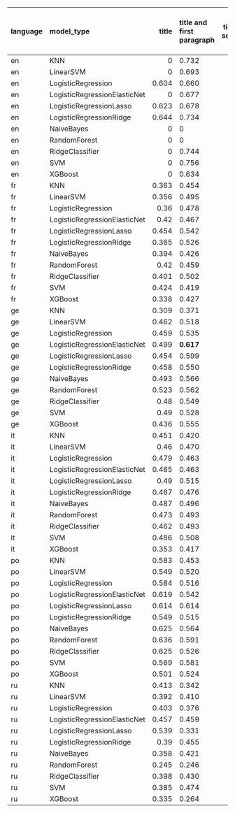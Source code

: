 | language   | model_type                   |   title | title and first paragraph   |   title and 5 sentences | title and 10 sentences   | title and first sentence each paragraph   | raw text   |
|:-----------|:-----------------------------|--------:|:----------------------------|------------------------:|:-------------------------|:------------------------------------------|:-----------|
| en         | KNN                          |   0     | 0.732                       |                   0.676 | 0.679                    | **0.790**                                 | 0.770      |
| en         | LinearSVM                    |   0     | 0.693                       |                   0.739 | 0.726                    | 0.733                                     | 0.746      |
| en         | LogisticRegression           |   0.604 | 0.660                       |                   0.636 | 0.656                    | 0.701                                     | 0.742      |
| en         | LogisticRegressionElasticNet |   0     | 0.677                       |                   0.649 | 0.685                    | 0.737                                     | 0.755      |
| en         | LogisticRegressionLasso      |   0.623 | 0.678                       |                   0.701 | 0.673                    | 0.723                                     | 0.714      |
| en         | LogisticRegressionRidge      |   0.644 | 0.734                       |                   0.747 | 0.713                    | 0.728                                     | 0.752      |
| en         | NaiveBayes                   |   0     | 0                           |                   0.749 | 0.729                    | 0.747                                     | 0.728      |
| en         | RandomForest                 |   0     | 0                           |                   0.684 | 0.692                    | 0.752                                     | 0.729      |
| en         | RidgeClassifier              |   0     | 0.744                       |                   0.752 | 0.755                    | 0.718                                     | 0.726      |
| en         | SVM                          |   0     | 0.756                       |                   0.737 | 0.732                    | 0.757                                     | 0.737      |
| en         | XGBoost                      |   0     | 0.634                       |                   0.649 | 0.664                    | 0.682                                     | 0.672      |
| fr         | KNN                          |   0.363 | 0.454                       |                   0.281 | 0.482                    | 0.469                                     | 0.434      |
| fr         | LinearSVM                    |   0.356 | 0.495                       |                   0.39  | 0.472                    | 0.420                                     | 0.505      |
| fr         | LogisticRegression           |   0.36  | 0.478                       |                   0.376 | 0.450                    | 0.369                                     | 0.525      |
| fr         | LogisticRegressionElasticNet |   0.42  | 0.467                       |                   0.425 | 0.478                    | 0.463                                     | 0.505      |
| fr         | LogisticRegressionLasso      |   0.454 | 0.542                       |                   0.529 | 0.486                    | 0.481                                     | 0.447      |
| fr         | LogisticRegressionRidge      |   0.365 | 0.526                       |                   0.438 | 0.481                    | 0.422                                     | 0.560      |
| fr         | NaiveBayes                   |   0.394 | 0.426                       |                   0.444 | 0.441                    | 0.535                                     | 0.485      |
| fr         | RandomForest                 |   0.42  | 0.459                       |                   0.357 | 0.386                    | 0.437                                     | 0.529      |
| fr         | RidgeClassifier              |   0.401 | 0.502                       |                   0.473 | 0.434                    | 0.382                                     | 0.407      |
| fr         | SVM                          |   0.424 | 0.419                       |                   0.412 | **0.573**                | 0.431                                     | 0.476      |
| fr         | XGBoost                      |   0.338 | 0.427                       |                   0.459 | 0.413                    | 0.422                                     | 0.481      |
| ge         | KNN                          |   0.309 | 0.371                       |                   0.426 | 0.417                    | 0.402                                     | 0.492      |
| ge         | LinearSVM                    |   0.462 | 0.518                       |                   0.528 | 0.514                    | 0.465                                     | 0.503      |
| ge         | LogisticRegression           |   0.459 | 0.535                       |                   0.492 | 0.527                    | 0.450                                     | 0.516      |
| ge         | LogisticRegressionElasticNet |   0.499 | **0.617**                   |                   0.499 | 0.532                    | 0.468                                     | 0.535      |
| ge         | LogisticRegressionLasso      |   0.454 | 0.599                       |                   0.512 | 0.504                    | 0.508                                     | 0.552      |
| ge         | LogisticRegressionRidge      |   0.458 | 0.550                       |                   0.493 | 0.521                    | 0.451                                     | 0.520      |
| ge         | NaiveBayes                   |   0.493 | 0.566                       |                   0.522 | 0.511                    | 0.500                                     | 0.536      |
| ge         | RandomForest                 |   0.523 | 0.562                       |                   0.534 | 0.542                    | 0.549                                     | 0.593      |
| ge         | RidgeClassifier              |   0.48  | 0.549                       |                   0.512 | 0.500                    | 0.575                                     | 0.552      |
| ge         | SVM                          |   0.49  | 0.528                       |                   0.576 | 0.557                    | 0.545                                     | 0.550      |
| ge         | XGBoost                      |   0.436 | 0.555                       |                   0.507 | 0.547                    | 0.550                                     | 0.549      |
| it         | KNN                          |   0.451 | 0.420                       |                   0.496 | 0.490                    | 0.471                                     | 0.560      |
| it         | LinearSVM                    |   0.46  | 0.470                       |                   0.508 | 0.556                    | 0.537                                     | 0.614      |
| it         | LogisticRegression           |   0.479 | 0.463                       |                   0.471 | 0.492                    | 0.549                                     | 0.578      |
| it         | LogisticRegressionElasticNet |   0.465 | 0.463                       |                   0.509 | 0.517                    | 0.668                                     | 0.643      |
| it         | LogisticRegressionLasso      |   0.49  | 0.515                       |                   0.479 | 0.550                    | 0.570                                     | 0.616      |
| it         | LogisticRegressionRidge      |   0.467 | 0.476                       |                   0.52  | 0.532                    | 0.550                                     | 0.626      |
| it         | NaiveBayes                   |   0.487 | 0.496                       |                   0.546 | 0.568                    | 0.602                                     | 0.595      |
| it         | RandomForest                 |   0.473 | 0.493                       |                   0.477 | 0.540                    | 0.532                                     | 0.667      |
| it         | RidgeClassifier              |   0.462 | 0.493                       |                   0.551 | 0.581                    | 0.602                                     | **0.722**  |
| it         | SVM                          |   0.486 | 0.508                       |                   0.575 | 0.637                    | 0.612                                     | 0.631      |
| it         | XGBoost                      |   0.353 | 0.417                       |                   0.448 | 0.453                    | 0.512                                     | 0.527      |
| po         | KNN                          |   0.583 | 0.453                       |                   0.575 | 0.510                    | 0.050                                     | 0.577      |
| po         | LinearSVM                    |   0.549 | 0.520                       |                   0.586 | 0.593                    | 0.670                                     | 0.685      |
| po         | LogisticRegression           |   0.584 | 0.516                       |                   0.536 | 0.571                    | 0.621                                     | 0.645      |
| po         | LogisticRegressionElasticNet |   0.619 | 0.542                       |                   0.602 | 0.586                    | 0.597                                     | 0.667      |
| po         | LogisticRegressionLasso      |   0.614 | 0.614                       |                   0.585 | 0.614                    | 0.601                                     | 0.624      |
| po         | LogisticRegressionRidge      |   0.549 | 0.515                       |                   0.62  | 0.608                    | 0.610                                     | 0.669      |
| po         | NaiveBayes                   |   0.625 | 0.564                       |                   0.567 | 0.584                    | 0.624                                     | 0.658      |
| po         | RandomForest                 |   0.636 | 0.591                       |                   0.57  | 0.540                    | 0.709                                     | **0.784**  |
| po         | RidgeClassifier              |   0.625 | 0.526                       |                   0.554 | 0.657                    | 0.724                                     | 0.713      |
| po         | SVM                          |   0.569 | 0.581                       |                   0.625 | 0.579                    | 0.733                                     | 0.737      |
| po         | XGBoost                      |   0.501 | 0.524                       |                   0.535 | 0.550                    | 0.601                                     | 0.640      |
| ru         | KNN                          |   0.413 | 0.342                       |                   0.298 | 0.362                    | 0.375                                     | 0.317      |
| ru         | LinearSVM                    |   0.392 | 0.410                       |                   0.376 | 0.444                    | 0.452                                     | 0.459      |
| ru         | LogisticRegression           |   0.403 | 0.376                       |                   0.436 | 0.355                    | 0.380                                     | 0.401      |
| ru         | LogisticRegressionElasticNet |   0.457 | 0.459                       |                   0.447 | 0.411                    | 0.368                                     | 0.461      |
| ru         | LogisticRegressionLasso      |   0.539 | 0.331                       |                   0.362 | 0.388                    | 0.358                                     | 0.464      |
| ru         | LogisticRegressionRidge      |   0.39  | 0.455                       |                   0.447 | 0.422                    | 0.446                                     | 0.470      |
| ru         | NaiveBayes                   |   0.358 | 0.421                       |                   0.476 | 0.453                    | 0.405                                     | **0.567**  |
| ru         | RandomForest                 |   0.245 | 0.246                       |                   0.313 | 0.366                    | 0.402                                     | 0.409      |
| ru         | RidgeClassifier              |   0.398 | 0.430                       |                   0.42  | 0.441                    | 0.448                                     | 0.422      |
| ru         | SVM                          |   0.385 | 0.474                       |                   0.498 | 0.497                    | 0.526                                     | 0.555      |
| ru         | XGBoost                      |   0.335 | 0.264                       |                   0.354 | 0.385                    | 0.400                                     | 0.452      |